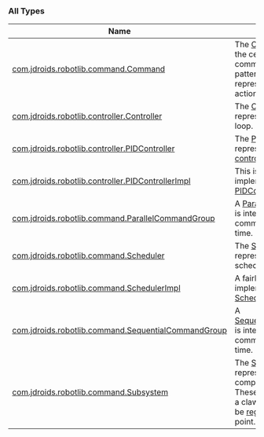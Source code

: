

### All Types

| Name | Summary |
|---|---|
| [com.jdroids.robotlib.command.Command](../com.jdroids.robotlib.command/-command/index.md) | The [Command](../com.jdroids.robotlib.command/-command/index.md) interface is the center of the command-based design pattern. Each command represents a certain action. |
| [com.jdroids.robotlib.controller.Controller](../com.jdroids.robotlib.controller/-controller/index.md) | The [Controller](../com.jdroids.robotlib.controller/-controller/index.md) interface represents a basic control loop. |
| [com.jdroids.robotlib.controller.PIDController](../com.jdroids.robotlib.controller/-p-i-d-controller/index.md) | The [PIDController](../com.jdroids.robotlib.controller/-p-i-d-controller/index.md) represents a simple [pid controller](https://en.wikipedia.org/wiki/PID_controller). |
| [com.jdroids.robotlib.controller.PIDControllerImpl](../com.jdroids.robotlib.controller/-p-i-d-controller-impl/index.md) | This is a simple implementation of [PIDController](../com.jdroids.robotlib.controller/-p-i-d-controller/index.md). |
| [com.jdroids.robotlib.command.ParallelCommandGroup](../com.jdroids.robotlib.command/-parallel-command-group/index.md) | A [ParallelCommandGroup](../com.jdroids.robotlib.command/-parallel-command-group/index.md) is intended to run multiple commands at the same time. |
| [com.jdroids.robotlib.command.Scheduler](../com.jdroids.robotlib.command/-scheduler/index.md) | The [Scheduler](../com.jdroids.robotlib.command/-scheduler/index.md) interface represents what a scheduler should do/ |
| [com.jdroids.robotlib.command.SchedulerImpl](../com.jdroids.robotlib.command/-scheduler-impl/index.md) | A fairly simple implementation of [Scheduler](../com.jdroids.robotlib.command/-scheduler/index.md). |
| [com.jdroids.robotlib.command.SequentialCommandGroup](../com.jdroids.robotlib.command/-sequential-command-group/index.md) | A [SequentialCommandGroup](../com.jdroids.robotlib.command/-sequential-command-group/index.md) is intended to run multiple commands one at the time. |
| [com.jdroids.robotlib.command.Subsystem](../com.jdroids.robotlib.command/-subsystem/index.md) | The [Subsystem](../com.jdroids.robotlib.command/-subsystem/index.md) interface represents a physical component of a robot. These can be a drivetrain, a claw, etc. They should be [registered](../com.jdroids.robotlib.command/-scheduler/register.md) at some point. |
